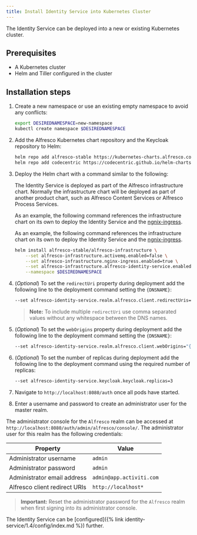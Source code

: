```yaml
---
title: Install Identity Service into Kubernetes Cluster
---
```


The Identity Service can be deployed into a new or existing Kubernetes cluster.

## Prerequisites

* A Kubernetes cluster
* Helm and Tiller configured in the cluster

## Installation steps

1. Create a new namespace or use an existing empty namespace to avoid any conflicts:

    ```bash
    export DESIREDNAMESPACE=new-namespace
    kubectl create namespace $DESIREDNAMESPACE             
    ```

2. Add the Alfresco Kubernetes chart repository and the Keycloak repository to Helm:

    ```bash
    helm repo add alfresco-stable https://kubernetes-charts.alfresco.com/stable
    helm repo add codecentric https://codecentric.github.io/helm-charts
    ```

3. Deploy the Helm chart with a command similar to the following:

    The Identity Service is deployed as part of the Alfresco infrastructure chart. Normally the infrastructure chart will be deployed as part of another product chart, such as Alfresco Content Services or Alfresco Process Services.

    As an example, the following command references the infrastructure chart on its own to deploy the Identity Service and the [ngnix-ingress](https://github.com/helm/charts/tree/master/stable/nginx-ingress).

    As an example, the following command references the infrastructure chart on its own to deploy the Identity Service and the [ngnix-ingress](https://github.com/helm/charts/tree/master/stable/nginx-ingress).

    ```bash
    helm install alfresco-stable/alfresco-infrastructure \
        --set alfresco-infrastructure.activemq.enabled=false \
        --set alfresco-infrastructure.nginx-ingress.enabled=true \
        --set alfresco-infrastructure.alfresco-identity-service.enabled=true \
        --namespace $DESIREDNAMESPACE
    ```

4. (*Optional*) To set the `redirectUri` property during deployment add the following line to the deployment command setting the `{DNSNAME}`:

    ```bash
    --set alfresco-identity-service.realm.alfresco.client.redirectUris="{$DNSNAME}" \
    ```

    > **Note:** To include multiple `redirectUri` use comma separated values without any whitespace between the DNS names.

5. (*Optional*) To set the `webOrigins` property during deployment add the following line to the deployment command setting the `{DNSNAME}`:

    ```bash
    --set alfresco-identity-service.realm.alfresco.client.webOrigins="{$DNSNAME1,$DNSNAME2,$DNSNAME3}" \
    ```

6. (*Optional*) To set the number of replicas during deployment add the following line to the deployment command using the required number of replicas:

    ```bash
    --set alfresco-identity-service.keycloak.keycloak.replicas=3
    ```

7. Navigate to `http://localhost:8080/auth` once all pods have started.

8. Enter a username and password to create an administrator user for the master realm.

The administrator console for the `Alfresco` realm can be accessed at `http://localhost:8080/auth/admin/alfresco/console/`. The administrator user for this realm has the following credentials:

|Property|Value|
|--------|-----|
|Administrator username|`admin`|
|Administrator password|`admin`|
|Administrator email address|`admin@app.activiti.com`|
|Alfresco client redirect URIs|`http://localhost*`|

> **Important:** Reset the administrator password for the `Alfresco` realm when first signing into its administrator console.

The Identity Service can be [configured]({% link identity-service/1.4/config/index.md %}) further.
